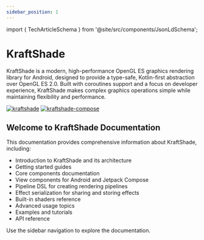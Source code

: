 ```yaml
---
sidebar_position: 1
---
```


import { TechArticleSchema } from '@site/src/components/JsonLdSchema';

<TechArticleSchema
  title="KraftShade - Android OpenGL Graphics Library"
  description="KraftShade is a modern, high-performance OpenGL ES graphics rendering library for Android, designed to provide a type-safe, Kotlin-first abstraction over OpenGL ES 2.0."
  url="https://cardinalblue.github.io/android-kraft-shade/docs/intro"
  articleSection="Introduction"
/>

# KraftShade

KraftShade is a modern, high-performance OpenGL ES graphics rendering library for Android, designed to provide a type-safe, Kotlin-first abstraction over OpenGL ES 2.0. Built with coroutines support and a focus on developer experience, KraftShade makes complex graphics operations simple while maintaining flexibility and performance.

[![kraftshade](https://img.shields.io/maven-central/v/com.cardinalblue/kraftshade.svg?label=kraftshade)](https://central.sonatype.com/artifact/com.cardinalblue/kraftshade) [![kraftshade-compose](https://img.shields.io/maven-central/v/com.cardinalblue/kraftshade-compose.svg?label=kraftshade-compose)](https://central.sonatype.com/artifact/com.cardinalblue/kraftshade-compose)

## Welcome to KraftShade Documentation

This documentation provides comprehensive information about KraftShade, including:

- Introduction to KraftShade and its architecture
- Getting started guides
- Core components documentation
- View components for Android and Jetpack Compose
- Pipeline DSL for creating rendering pipelines
- Effect serialization for sharing and storing effects
- Built-in shaders reference
- Advanced usage topics
- Examples and tutorials
- API reference

Use the sidebar navigation to explore the documentation.
